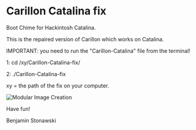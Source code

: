 # Carillon Catalina fix
Boot Chime for Hackintosh Catalina.

This is the repaired version of Carillon which works on Catalina.


IMPORTANT: you need to run the "Carillon-Catalina" file from the terminal! 

1: cd /xy/Carillon-Catalina-fix/

2: ./Carillon-Catalina-fix

xy = the path of the fix on your computer.

![Modular Image Creation](https://cdn.discordapp.com/attachments/697226271222005803/708304735710478416/carillon_cmd.png)

Have fun!

Benjamin Stonawski
